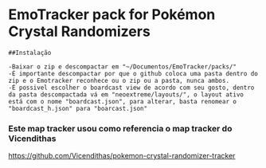 # EmoTracker pack for Pokémon Crystal Randomizers

	##Instalação

	-Baixar o zip e descompactar em "~/Documentos/EmoTracker/packs/"
	-É importante descompactar por que o github coloca uma pasta dentro do zip e o Emotracker reconhece ou o zip ou a pasta, nunca ambos.
	-É possivel escolher o boardcast view de acordo com seu gosto, dentro da pasta descompactada vá em "neoextreme/layouts/", o layout ativo está com o nome "boardcast.json", para alterar, basta renomear o "boardcast_h.json" para "boarcast.json"
 
 ### Este map tracker usou como referencia o map tracker do Vicendithas
 https://github.com/Vicendithas/pokemon-crystal-randomizer-tracker
